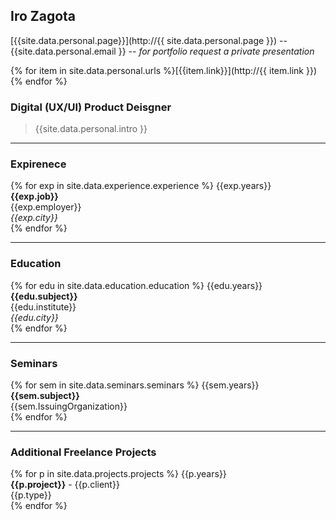 

## Iro Zagota 

[{{site.data.personal.page}}](http://{{ site.data.personal.page }}) -- {{site.data.personal.email }}  --  *for portfolio request a private presentation*

{% for item in site.data.personal.urls %}[{{item.link}}](http://{{ item.link }})<br>{% endfor %}


### Digital (UX/UI) Product Deisgner
>{{site.data.personal.intro }}

_______________________

### Expirenece

{% for exp in site.data.experience.experience %}
   {{exp.years}}<br> 
   **{{exp.job}}**<br> 
   {{exp.employer}}<br> 
    *{{exp.city}}*<br> 
{% endfor %}

_______________________

### Education

{% for edu in site.data.education.education %}
{{edu.years}}<br>
**{{edu.subject}}**<br>
{{edu.institute}}<br> 
*{{edu.city}}*<br> 
{% endfor %}

_______________________

### Seminars

{% for sem in site.data.seminars.seminars %}
   {{sem.years}}<br> 
   **{{sem.subject}}**<br> 
   {{sem.IssuingOrganization}}<br> 
{% endfor %}

_______________________

### Additional Freelance Projects

{% for p in site.data.projects.projects %}
   {{p.years}}<br> 
    **{{p.project}}** - {{p.client}}<br> 
   {{p.type}}<br> 
{% endfor %}


